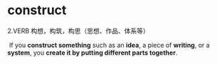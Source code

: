 # construct

2.VERB 构想，构筑，构思（思想、作品、体系等）

​	If you **construct something** such as an **idea**, a piece of **writing**, or a **system**, you **create it by putting different parts together**.

